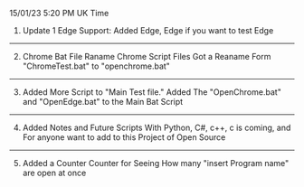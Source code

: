 15/01/23  5:20 PM UK Time

1. Update 1 Edge Support:
Added Edge, Edge if you want to test Edge

---------

2. Chrome Bat File Raname 
Chrome Script Files Got a Reaname Form "ChromeTest.bat" to "openchrome.bat"

---------

3. Added More Script to "Main Test file."
Added The "OpenChrome.bat" and "OpenEdge.bat" to the Main Bat Script

---------

4. Added Notes and Future Scripts 
With Python, C#, c++, c is coming, and For anyone want to add to this Project of Open Source

---------

5. Added a Counter
Counter for Seeing How many "insert Program name" are open at once

